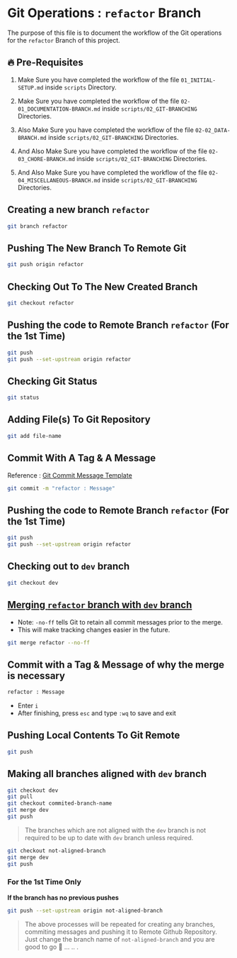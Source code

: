 # Git Operations : `refactor` Branch

The purpose of this file is to document the workflow of the Git operations for the `refactor` Branch of this project.

## 🔥 Pre-Requisites

1. Make Sure you have completed the workflow of the file `01_INITIAL-SETUP.md` inside `scripts` Directory.

2. Make Sure you have completed the workflow of the file `02-01_DOCUMENTATION-BRANCH.md` inside `scripts/02_GIT-BRANCHING` Directories.

3. Also Make Sure you have completed the workflow of the file `02-02_DATA-BRANCH.md` inside `scripts/02_GIT-BRANCHING` Directories.

4. And Also Make Sure you have completed the workflow of the file `02-03_CHORE-BRANCH.md` inside `scripts/02_GIT-BRANCHING` Directories.

5. And Also Make Sure you have completed the workflow of the file `02-04_MISCELLANEOUS-BRANCH.md` inside `scripts/02_GIT-BRANCHING` Directories.

## Creating a new branch `refactor`

```sh
git branch refactor
```

## Pushing The New Branch To Remote Git

```sh
git push origin refactor
```

## Checking Out To The New Created Branch

```sh
git checkout refactor
```

## Pushing the code to Remote Branch `refactor` (For the 1st Time)

```sh
git push
git push --set-upstream origin refactor
```

## Checking Git Status

```sh
git status
```

## Adding File(s) To Git Repository

```sh
git add file-name
```

## Commit With A Tag & A Message

Reference : [Git Commit Message Template](../../GIT-COMMIT-TEMPLATE.md)

```sh
git commit -m "refactor : Message"
```

## Pushing the code to Remote Branch `refactor` (For the 1st Time)

```sh
git push
git push --set-upstream origin refactor
```

## Checking out to `dev` branch

```sh
git checkout dev
```

## <ins>Merging `refactor` branch with `dev` branch</ins>

- Note: `-no-ff` tells Git to retain all commit messages prior to the merge.
- This will make tracking changes easier in the future.

```sh
git merge refactor --no-ff
```

## Commit with a Tag & Message of why the merge is necessary

```sh
refactor : Message
```

- Enter `i`
- After finishing, press `esc` and type `:wq` to save and exit

## Pushing Local Contents To Git Remote

```sh
git push
```

## Making all branches aligned with `dev` branch

```sh
git checkout dev
git pull
git checkout commited-branch-name
git merge dev
git push
```

> The branches which are not aligned with the `dev` branch is not required to be up to date with `dev` branch unless required.

```sh
git checkout not-aligned-branch
git merge dev
git push
```

### For the 1st Time Only
<b>If the branch has no previous pushes</b>

```sh
git push --set-upstream origin not-aligned-branch
```

> The above processes will be repeated for creating any branches, commiting messages and pushing it to Remote Github Repository. Just change the branch name of `not-aligned-branch` and you are good to go 🚀 ... .. .